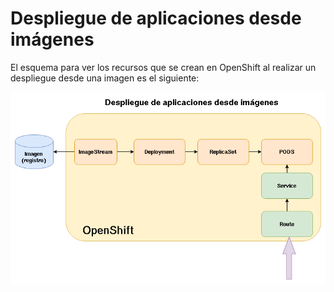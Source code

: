 # Despliegue de aplicaciones desde imágenes

El esquema para ver los recursos que se crean en OpenShift al realizar un despliegue desde una imagen es el siguiente:

![esquema](img/imagen.png)